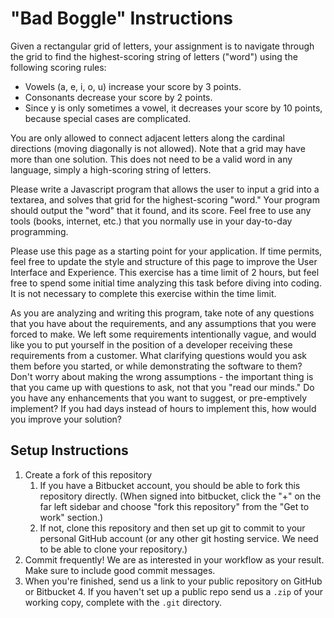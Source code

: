 # "Bad Boggle" Instructions

Given a rectangular grid of letters, your assignment is to navigate through the grid to find the highest-scoring string of letters ("word") using the following scoring rules:

* Vowels (a, e, i, o, u) increase your score by 3 points.
* Consonants decrease your score by 2 points.
* Since y is only sometimes a vowel, it decreases your score by 10 points, because special cases are complicated.

You are only allowed to connect adjacent letters along the cardinal directions (moving diagonally is not allowed). Note that a grid may have more than one solution. This does not need to be a valid word in any language, simply a high-scoring string of letters.

Please write a Javascript program that allows the user to input a grid into a textarea, and solves that grid for the highest-scoring "word." Your program should output the "word" that it found, and its score. Feel free to use any tools (books, internet, etc.) that you normally use in your day-to-day programming.

Please use this page as a starting point for your application. If time permits, feel free to update the style and structure of this page to improve the User Interface and Experience. This exercise has a time limit of 2 hours, but feel free to spend some initial time analyzing this task before diving into coding. It is not necessary to complete this exercise within the time limit.

As you are analyzing and writing this program, take note of any questions that you have about the requirements, and any assumptions that you were forced to make. We left some requirements intentionally vague, and would like you to put yourself in the position of a developer receiving these requirements from a customer. What clarifying questions would you ask them before you started, or while demonstrating the software to them? Don't worry about making the wrong assumptions - the important thing is that you came up with questions to ask, not that you "read our minds." Do you have any enhancements that you want to suggest, or pre-emptively implement? If you had days instead of hours to implement this, how would you improve your solution?


## Setup Instructions

1. Create a fork of this repository
	1. If you have a Bitbucket account, you should be able to fork this repository directly. (When signed into bitbucket, click the "+" on the far left sidebar and choose "fork this repository" from the "Get to work" section.)
	2. If not, clone this repository and then set up git to commit to your personal GitHub account (or any other git hosting service. We need to be able to clone your repository.)
2. Commit frequently! We are as interested in your workflow as your result.  Make sure to include good commit messages. 
3. When you're finished, send us a link to your public repository on GitHub or Bitbucket
	4. If you haven't set up a public repo send us a `.zip` of your working copy, complete with the `.git` directory.  